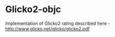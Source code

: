 # Glicko2-objc
Implementation of Glicko2 rating described here - http://www.glicko.net/glicko/glicko2.pdf

